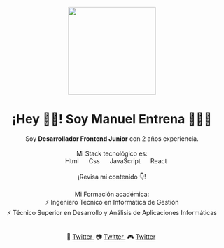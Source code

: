 <p align="center" width="300">
   <img align="center" width="200" src="https://res.cloudinary.com/manuelentrena/image/upload/v1615387523/GitHub%20Perfil/Perfil_github_circle_jz3jap.png" />
   <h1 align="center">¡Hey 👋🏻! Soy Manuel Entrena 👨🏻‍💻</h1>
</p>

<p align="center">
   Soy <strong>Desarrollador Frontend Junior</strong> con 2 años experiencia.
   <br />
   <br />
   Mi Stack tecnológico es:
   <br />
   <img align="center" width="15" src="https://res.cloudinary.com/manuelentrena/image/upload/v1615389883/GitHub%20Perfil/Sin_t%C3%ADtulo-1_Mesa_de_trabajo_1_gu0kym.png"/> Html
   <img align="center" width="15" src="https://res.cloudinary.com/manuelentrena/image/upload/v1615389896/GitHub%20Perfil/Sin_t%C3%ADtulo-1-02_bgoyto.png"/> Css
   <img align="center" width="15" src="https://res.cloudinary.com/manuelentrena/image/upload/v1615389888/GitHub%20Perfil/Sin_t%C3%ADtulo-1-03_kovdtl.png"/> JavaScript
   <img align="center" width="15" src="https://res.cloudinary.com/manuelentrena/image/upload/v1615389885/GitHub%20Perfil/Sin_t%C3%ADtulo-1-04_eqqlx1.png"/> React
   <br />
   <br />
   ¡Revisa mi contenido 👇!
   <br />
   <br />
   Mi Formación académica:
   <br />
   ⚡ Ingeniero Técnico en Informática de Gestión</li>
   <br />
   ⚡ Técnico Superior en Desarrollo y Análisis de Aplicaciones Informáticas</li>
   <br />
   <br />
</p>

<p align="center">
   🐤 <a href="https://twitter.com/Manuel_Entrena" target="blank" style='margin-right:4px'>
    Twitter
   </a>
   📷 <a href="https://www.instagram.com/manuel_entrena" target="blank" style='margin-right:4px'>
    Twitter
   </a>
   🎮 <a href="https://steamcommunity.com/id/faydum/" target="blank" style='margin-right:4px'>
    Twitter
   </a>
</p>





 
